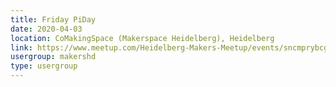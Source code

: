 ```yaml
---
title: Friday PiDay
date: 2020-04-03
location: CoMakingSpace (Makerspace Heidelberg), Heidelberg
link: https://www.meetup.com/Heidelberg-Makers-Meetup/events/sncmprybcgbfb/
usergroup: makershd
type: usergroup
---
```

